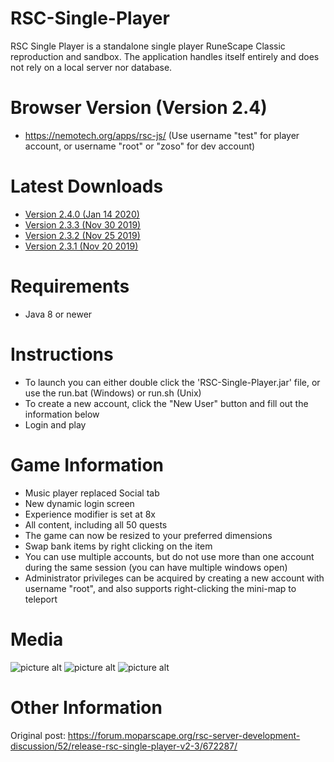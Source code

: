 # RSC-Single-Player
RSC Single Player is a standalone single player RuneScape Classic reproduction and sandbox. The application handles itself entirely and does not rely on a local server nor database.

# Browser Version (Version 2.4)
* https://nemotech.org/apps/rsc-js/ (Use username "test" for player account, or username "root" or "zoso" for dev account)

# Latest Downloads
* [Version 2.4.0 (Jan 14 2020)](https://github.com/sean-niemann/RSC-Single-Player/releases/download/2.4/RSC_Single_Player_v2.4.zip)
* [Version 2.3.3 (Nov 30 2019)](https://github.com/sean-niemann/RSC-Single-Player/releases/download/2.3.3/RSC_Single_Player_v2.3.3.zip)
* [Version 2.3.2 (Nov 25 2019)](https://github.com/sean-niemann/RSC-Single-Player/releases/download/2.3.2/RSC_Single_Player_v2.3.2.zip)
* [Version 2.3.1 (Nov 20 2019)](https://github.com/sean-niemann/RSC-Single-Player/releases/download/2.3.1/RSC_Single_Player_v2.3.1.zip)

# Requirements
* Java 8 or newer

# Instructions
* To launch you can either double click the 'RSC-Single-Player.jar' file, or use the run.bat (Windows) or run.sh (Unix)
* To create a new account, click the "New User" button and fill out the information below
* Login and play
    
# Game Information
* Music player replaced Social tab
* New dynamic login screen
* Experience modifier is set at 8x
* All content, including all 50 quests
* The game can now be resized to your preferred dimensions
* Swap bank items by right clicking on the item
* You can use multiple accounts, but do not use more than one account during the same session (you can have multiple windows open)
* Administrator privileges can be acquired by creating a new account with username "root", and also supports right-clicking the mini-map to teleport

# Media

![picture alt](https://nemotech.org/rsc/rsc-1.png "RSCSP1")
![picture alt](https://nemotech.org/rsc/rsc-2.png "RSCSP2")
![picture alt](https://nemotech.org/rsc/rsc-3.png "RSCSP3")

# Other Information

Original post: https://forum.moparscape.org/rsc-server-development-discussion/52/release-rsc-single-player-v2-3/672287/
